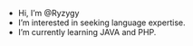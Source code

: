 - Hi, I’m @Ryzygy
- I’m interested in seeking language expertise.
- I’m currently learning JAVA and PHP.

<!---
Ryzygy/Ryzygy is a ✨ special ✨ repository because its `README.md` (this file) appears on your GitHub profile.
You can click the Preview link to take a look at your changes.
--->
